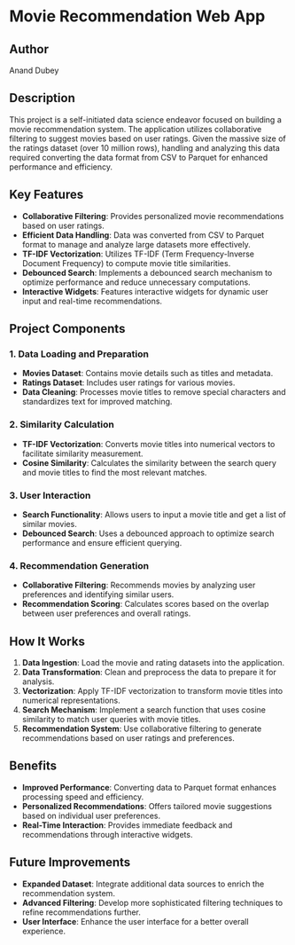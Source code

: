 # Movie Recommendation Web App

## Author
Anand Dubey

## Description
This project is a self-initiated data science endeavor focused on building a movie recommendation system. The application utilizes collaborative filtering to suggest movies based on user ratings. Given the massive size of the ratings dataset (over 10 million rows), handling and analyzing this data required converting the data format from CSV to Parquet for enhanced performance and efficiency.



## Key Features
- **Collaborative Filtering**: Provides personalized movie recommendations based on user ratings.
- **Efficient Data Handling**: Data was converted from CSV to Parquet format to manage and analyze large datasets more effectively.
- **TF-IDF Vectorization**: Utilizes TF-IDF (Term Frequency-Inverse Document Frequency) to compute movie title similarities.
- **Debounced Search**: Implements a debounced search mechanism to optimize performance and reduce unnecessary computations.
- **Interactive Widgets**: Features interactive widgets for dynamic user input and real-time recommendations.

## Project Components

### 1. Data Loading and Preparation
- **Movies Dataset**: Contains movie details such as titles and metadata.
- **Ratings Dataset**: Includes user ratings for various movies.
- **Data Cleaning**: Processes movie titles to remove special characters and standardizes text for improved matching.

### 2. Similarity Calculation
- **TF-IDF Vectorization**: Converts movie titles into numerical vectors to facilitate similarity measurement.
- **Cosine Similarity**: Calculates the similarity between the search query and movie titles to find the most relevant matches.

### 3. User Interaction
- **Search Functionality**: Allows users to input a movie title and get a list of similar movies.
- **Debounced Search**: Uses a debounced approach to optimize search performance and ensure efficient querying.

### 4. Recommendation Generation
- **Collaborative Filtering**: Recommends movies by analyzing user preferences and identifying similar users.
- **Recommendation Scoring**: Calculates scores based on the overlap between user preferences and overall ratings.

## How It Works
1. **Data Ingestion**: Load the movie and rating datasets into the application.
2. **Data Transformation**: Clean and preprocess the data to prepare it for analysis.
3. **Vectorization**: Apply TF-IDF vectorization to transform movie titles into numerical representations.
4. **Search Mechanism**: Implement a search function that uses cosine similarity to match user queries with movie titles.
5. **Recommendation System**: Use collaborative filtering to generate recommendations based on user ratings and preferences.

## Benefits
- **Improved Performance**: Converting data to Parquet format enhances processing speed and efficiency.
- **Personalized Recommendations**: Offers tailored movie suggestions based on individual user preferences.
- **Real-Time Interaction**: Provides immediate feedback and recommendations through interactive widgets.

## Future Improvements
- **Expanded Dataset**: Integrate additional data sources to enrich the recommendation system.
- **Advanced Filtering**: Develop more sophisticated filtering techniques to refine recommendations further.
- **User Interface**: Enhance the user interface for a better overall experience.


